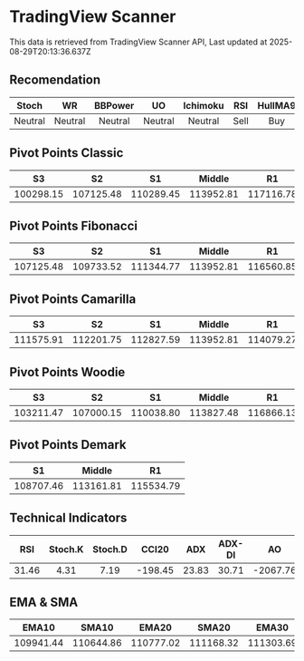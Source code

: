 # TradingView Scanner
This data is retrieved from TradingView Scanner API, Last updated at 2025-08-29T20:13:36.637Z

## Recomendation
| Stoch | WR | BBPower | UO | Ichimoku | RSI | HullMA9 |
| :---: | :---: | :---: | :---: | :---: | :---: | :---: |
| Neutral | Neutral | Neutral | Neutral | Neutral | Sell | Buy |

## Pivot Points Classic
| S3 | S2 | S1 | Middle | R1 | R2 | R3 |
| :---: | :---: | :---: | :---: | :---: | :---: | :---: |
| 100298.15 | 107125.48 | 110289.45 | 113952.81 | 117116.78 | 120780.14 | 127607.47 |

## Pivot Points Fibonacci
| S3 | S2 | S1 | Middle | R1 | R2 | R3 |
| :---: | :---: | :---: | :---: | :---: | :---: | :---: |
| 107125.48 | 109733.52 | 111344.77 | 113952.81 | 116560.85 | 118172.10 | 120780.14 |

## Pivot Points Camarilla
| S3 | S2 | S1 | Middle | R1 | R2 | R3 |
| :---: | :---: | :---: | :---: | :---: | :---: | :---: |
| 111575.91 | 112201.75 | 112827.59 | 113952.81 | 114079.27 | 114705.11 | 115330.95 |

## Pivot Points Woodie
| S3 | S2 | S1 | Middle | R1 | R2 | R3 |
| :---: | :---: | :---: | :---: | :---: | :---: | :---: |
| 103211.47 | 107000.15 | 110038.80 | 113827.48 | 116866.13 | 120654.81 | 123693.46 |

## Pivot Points Demark
| S1 | Middle | R1 |
| :---: | :---: | :---: |
| 108707.46 | 113161.81 | 115534.79 |

## Technical Indicators
| RSI | Stoch.K | Stoch.D | CCI20 | ADX | ADX-DI | AO | Mom | MACD | MACD | W.R | HullMA9 |
| :---: | :---: | :---: | :---: | :---: | :---: | :---: | :---: | :---: | :---: | :---: | :---: |
| 31.46 | 4.31 | 7.19 | -198.45 | 23.83 | 30.71 | -2067.76 | -5212.65 | -930.92 | -547.10 | -96.96 | 107486.97 |

## EMA & SMA
| EMA10 | SMA10 | EMA20 | SMA20 | EMA30 | SMA30 | EMA50 | SMA50 | EMA100 | SMA100 | EMA200 | SMA200 |
| :---: | :---: | :---: | :---: | :---: | :---: | :---: | :---: | :---: | :---: | :---: | :---: |
| 109941.44 | 110644.86 | 110777.02 | 111168.32 | 111303.69 | 111057.41 | 112182.89 | 112424.25 | 113672.38 | 114679.42 | 114610.37 | 115681.50 |